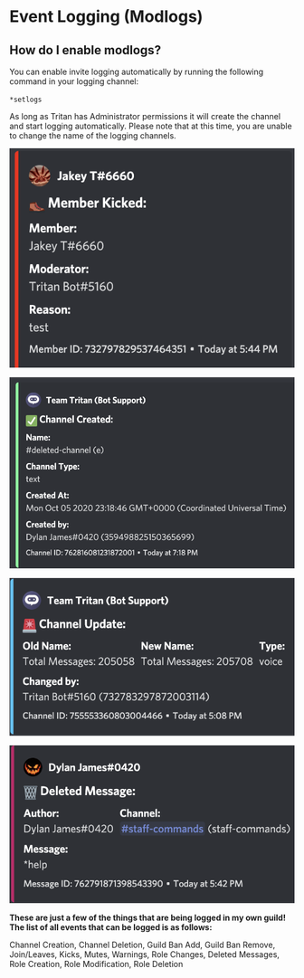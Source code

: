 # Event Logging \(Modlogs\)

## **How do I enable modlogs?**

You can enable invite logging automatically by running the following command in your logging channel:  
  
`*setlogs`

 As long as Tritan has Administrator permissions it will create the channel and start logging automatically. Please note that at this time, you are unable to change the name of the logging channels.

![](.gitbook/assets/screen-shot-2020-10-05-at-7.18.32-pm.png)

![](.gitbook/assets/screen-shot-2020-10-05-at-7.19.00-pm.png)

![](.gitbook/assets/screen-shot-2020-10-05-at-7.18.39-pm.png)

![](.gitbook/assets/screen-shot-2020-10-05-at-7.18.34-pm.png)

**These are just a few of the things that are being logged in my own guild! The list of all events that can be logged is as follows:**

Channel Creation, Channel Deletion, Guild Ban Add, Guild Ban Remove, Join/Leaves, Kicks, Mutes, Warnings, Role Changes, Deleted Messages, Role Creation, Role Modification, Role Deletion

